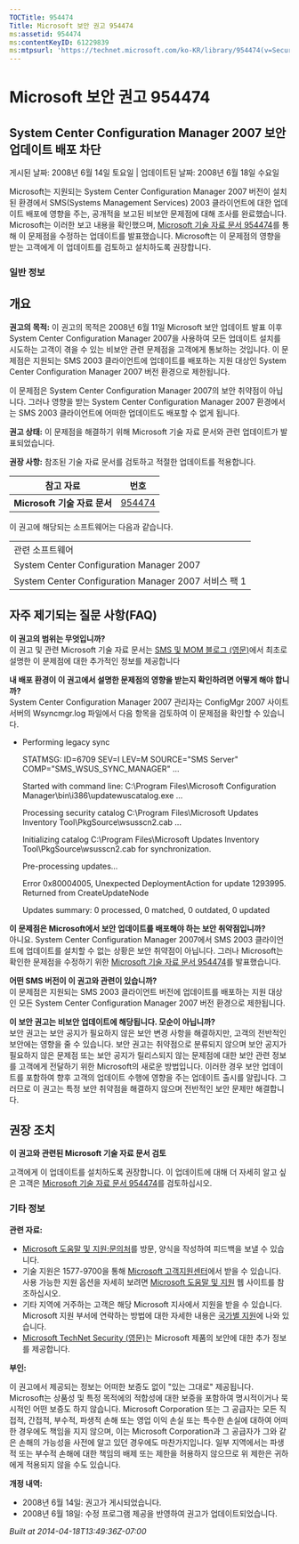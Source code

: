 ```yaml
---
TOCTitle: 954474
Title: Microsoft 보안 권고 954474
ms:assetid: 954474
ms:contentKeyID: 61229839
ms:mtpsurl: 'https://technet.microsoft.com/ko-KR/library/954474(v=Security.10)'
---
```


Microsoft 보안 권고 954474
==========================

System Center Configuration Manager 2007 보안 업데이트 배포 차단
----------------------------------------------------------------

게시된 날짜: 2008년 6월 14일 토요일 | 업데이트된 날짜: 2008년 6월 18일 수요일

Microsoft는 지원되는 System Center Configuration Manager 2007 버전이 설치된 환경에서 SMS(Systems Management Services) 2003 클라이언트에 대한 업데이트 배포에 영향을 주는, 공개적을 보고된 비보안 문제점에 대해 조사를 완료했습니다. Microsoft는 이러한 보고 내용을 확인했으며, [Microsoft 기술 자료 문서 954474](https://support.microsoft.com/kb/954474)를 통해 이 문제점을 수정하는 업데이트를 발표했습니다. Microsoft는 이 문제점의 영향을 받는 고객에게 이 업데이트를 검토하고 설치하도록 권장합니다.

### 일반 정보

개요
----


**권고의 목적:** 이 권고의 목적은 2008년 6월 11일 Microsoft 보안 업데이트 발표 이후 System Center Configuration Manager 2007을 사용하여 모든 업데이트 설치를 시도하는 고객이 겪을 수 있는 비보안 관련 문제점을 고객에게 통보하는 것입니다. 이 문제점은 지원되는 SMS 2003 클라이언트에 업데이트를 배포하는 지원 대상인 System Center Configuration Manager 2007 버전 환경으로 제한됩니다.

이 문제점은 System Center Configuration Manager 2007의 보안 취약점이 아닙니다. 그러나 영향을 받는 System Center Configuration Manager 2007 환경에서는 SMS 2003 클라이언트에 어떠한 업데이트도 배포할 수 없게 됩니다.

**권고 상태:** 이 문제점을 해결하기 위해 Microsoft 기술 자료 문서와 관련 업데이트가 발표되었습니다.

**권장 사항:** 참조된 기술 자료 문서를 검토하고 적절한 업데이트를 적용합니다.

| 참고 자료                    | 번호                                             |
|------------------------------|--------------------------------------------------|
| **Microsoft 기술 자료 문서** | [954474](https://support.microsoft.com/kb/954474) |

이 권고에 해당되는 소프트웨어는 다음과 같습니다.

|                                                      |
|------------------------------------------------------|
| 관련 소프트웨어                                      |
| System Center Configuration Manager 2007             |
| System Center Configuration Manager 2007 서비스 팩 1 |

자주 제기되는 질문 사항(FAQ)
----------------------------


**이 권고의 범위는 무엇입니까?**  
이 권고 및 관련 Microsoft 기술 자료 문서는 [SMS 및 MOM 블로그 (영문)](https://blogs.technet.com/smsandmom/archive/2008/06/12/wsus-offline-scan-catalog-fails-to-sync-on-configmgr-2007.aspx)에서 최초로 설명한 이 문제점에 대한 추가적인 정보를 제공합니다

**내 배포 환경이 이 권고에서 설명한 문제점의 영향을 받는지 확인하려면 어떻게 해야 합니까?**  
System Center Configuration Manager 2007 관리자는 ConfigMgr 2007 사이트 서버의 Wsyncmgr.log 파일에서 다음 항목을 검토하여 이 문제점을 확인할 수 있습니다.

-   Performing legacy sync  

    STATMSG: ID=6709 SEV=I LEV=M SOURCE="SMS Server" COMP="SMS_WSUS_SYNC_MANAGER" …

    Started with command line: C:\Program Files\Microsoft Configuration Manager\bin\i386\updatewuscatalog.exe …

    Processing security catalog C:\Program Files\Microsoft Updates Inventory Tool\PkgSource\wsusscn2.cab ...

    Initializing catalog C:\Program Files\Microsoft Updates Inventory Tool\PkgSource\wsusscn2.cab for synchronization.

    Pre-processing updates...

    Error 0x80004005, Unexpected DeploymentAction for update 1293995. Returned from CreateUpdateNode

    Updates summary: 0 processed, 0 matched, 0 outdated, 0 updated

**이 문제점은 Microsoft에서 보안 업데이트를 배포해야 하는 보안 취약점입니까?**  
아니요. System Center Configuration Manager 2007에서 SMS 2003 클라이언트에 업데이트를 설치할 수 없는 상황은 보안 취약점이 아닙니다. 그러나 Microsoft는 확인한 문제점을 수정하기 위한 [Microsoft 기술 자료 문서 954474](https://support.microsoft.com/kb/954474)를 발표했습니다.

**어떤 SMS 버전이 이 권고와 관련이 있습니까?**  
이 문제점은 지원되는 SMS 2003 클라이언트 버전에 업데이트를 배포하는 지원 대상인 모든 System Center Configuration Manager 2007 버전 환경으로 제한됩니다.

**이 보안 권고는 비보안 업데이트에 해당됩니다. 모순이 아닙니까?**  
보안 권고는 보안 공지가 필요하지 않은 보안 변경 사항을 해결하지만, 고객의 전반적인 보안에는 영향을 줄 수 있습니다. 보안 권고는 취약점으로 분류되지 않으며 보안 공지가 필요하지 않은 문제점 또는 보안 공지가 릴리스되지 않는 문제점에 대한 보안 관련 정보를 고객에게 전달하기 위한 Microsoft의 새로운 방법입니다. 이러한 경우 보안 업데이트를 포함하여 향후 고객의 업데이트 수행에 영향을 주는 업데이트 출시를 알립니다. 그러므로 이 권고는 특정 보안 취약점을 해결하지 않으며 전반적인 보안 문제만 해결합니다.

권장 조치
---------


**이 권고와 관련된 Microsoft 기술 자료 문서 검토**

고객에게 이 업데이트를 설치하도록 권장합니다. 이 업데이트에 대해 더 자세히 알고 싶은 고객은 [Microsoft 기술 자료 문서 954474](https://support.microsoft.com/kb/954474)를 검토하십시오.

### 기타 정보

**관련 자료:**

-   [Microsoft 도움말 및 지원:문의처](https://support.microsoft.com/common/survey.aspx?scid=sw;en;1257&amp;showpage=1&amp;ws=technet&amp;sd=tech)를 방문, 양식을 작성하여 피드백을 보낼 수 있습니다.
-   기술 지원은 1577-9700을 통해 [Microsoft 고객지원센터](https://go.microsoft.com/fwlink/?linkid=21131)에서 받을 수 있습니다. 사용 가능한 지원 옵션을 자세히 보려면 [Microsoft 도움말 및 지원](https://support.microsoft.com/) 웹 사이트를 참조하십시오.
-   기타 지역에 거주하는 고객은 해당 Microsoft 지사에서 지원을 받을 수 있습니다. Microsoft 지원 부서에 연락하는 방법에 대한 자세한 내용은 [국가별 지원](https://go.microsoft.com/fwlink/?linkid=21155)에 나와 있습니다.
-   [Microsoft TechNet Security (영문)](https://go.microsoft.com/fwlink/?linkid=21132)는 Microsoft 제품의 보안에 대한 추가 정보를 제공합니다.

**부인:**

이 권고에서 제공되는 정보는 어떠한 보증도 없이 "있는 그대로" 제공됩니다. Microsoft는 상품성 및 특정 목적에의 적합성에 대한 보증을 포함하여 명시적이거나 묵시적인 어떤 보증도 하지 않습니다. Microsoft Corporation 또는 그 공급자는 모든 직접적, 간접적, 부수적, 파생적 손해 또는 영업 이익 손실 또는 특수한 손실에 대하여 어떠한 경우에도 책임을 지지 않으며, 이는 Microsoft Corporation과 그 공급자가 그와 같은 손해의 가능성을 사전에 알고 있던 경우에도 마찬가지입니다. 일부 지역에서는 파생적 또는 부수적 손해에 대한 책임의 배제 또는 제한을 허용하지 않으므로 위 제한은 귀하에게 적용되지 않을 수도 있습니다.

**개정 내역:**

-   2008년 6월 14일: 권고가 게시되었습니다.
-   2008년 6월 18일: 수정 프로그램 제공을 반영하여 권고가 업데이트되었습니다.

*Built at 2014-04-18T13:49:36Z-07:00*
